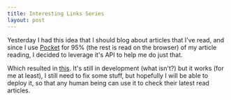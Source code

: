 ```yaml
---
title: Interesting Links Series
layout: post
---
```


Yesterday I had this idea that I should blog about articles that I've read,
and since I use [Pocket](http://getpocket.com) for 95% (the rest is read on
the browser) of my article reading, I decided to leverage it's API to help me do
just that.

Which resulted in [this](https://github.com/LuRsT/pocket_latest_read_articles).
It's still in development (what isn't?) but it works (for me at least), I still
need to fix some stuff, but hopefully I will be able to deploy it, so that any
human being can use it to check their latest read articles.

